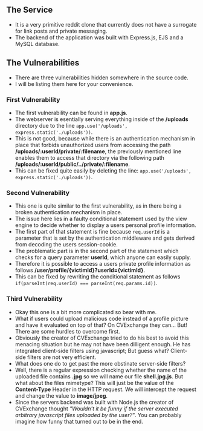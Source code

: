 ## The Service 

- It is a very primitive reddit clone that currently does not have a surrogate for link posts and private messaging.
- The backend of the application was built with Express.js, EJS and a MySQL database. 


## The Vulnerabilities 

- There are three vulnerabilities hidden somewhere in the source code.
- I will be listing them here for your convenience. 


### First Vulnerability

- The first vulnerability can be found in **app.js**. 
- The webserver is esentially serving everything inside of the **/uploads** directory due to the line `app.use('/uploads', express.static('./uploads'))`.
- This is not good, because while there is an authentication mechanism in place that forbids unauthorized users from accessing the path **/uploads/:userId/private/:filename**,
the previously mentioned line enables them to access that directory via the following path **/uploads/:userId/public/../private/:filename**.
- This can be fixed quite easily by deleting the line: `app.use('/uploads', express.static('./uploads'))`.


### Second Vulnerability

- This one is quite similar to the first vulnerability, as in there being a broken authentication mechanism in place. 
- The issue here lies in a faulty conditional statement used by the view engine to decide whether to display a users personal profile information.
- The first part of that statement is fine because `req.userId` is a parameter that is set by the authentication middleware and gets derived from decoding the users session-cookie.
- The problematic part is in the second part of the statement which checks for a query parameter **userId**, which anyone can easily supply.
- Therefore it is possible to access a users private profile information as follows **/user/profile/{victimId}?userId={victimId}**.
- This can be fixed by rewriting the conditional statement as follows `if(parseInt(req.userId) === parseInt(req.params.id))`.


### Third Vulnerability

- Okay this one is a bit more complicated so bear with me. 
- What if users could upload malicious code instead of a profile picture and have it evaluated on top of that?
On CVExchange they can... But! There are some hurdles to overcome first. 
- Obviously the creator of CVExchange tried to do his best to avoid this menacing situation but he may not have been dilligent enough.
He has integrated client-side filters using javascript; But guess what? Client-side filters are not very efficient. 
- What does one do to get past the more obstinate server-side filters? 
- Well, there is a regular expression checking whether the name of the uploaded file contains **.jpg** so we will name our file **shell.jpg.js**.
But what about the files mimetype? This will just be the value of the **Content-Type** Header in the HTTP request. We will intercept the request and change the value to **image/jpeg**.
- Since the servers backend was built with Node.js the creator of CVExchange thought *"Wouldn't it be funny if the server executed arbitrary javascript files uploaded by the user?"*.
You can probably imagine how funny that turned out to be in the end.
